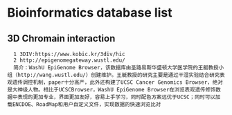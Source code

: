 # Bioinformatics database list
## 3D Chromain interaction
      1 3DIV:https://www.kobic.kr/3div/hic
      2 http://epigenomegateway.wustl.edu/
      简介：WashU EpiGenome Browser，该数据库由圣路易斯华盛顿大学医学院的王艇教授小组（http://wang.wustl.edu/）创建维护。王艇教授的研究主要是通过干湿实验结合研究表观遗传调控机制，paper十分高产，此外还构建了UCSC Cancer Genomics Browser，绝对是大神级人物。相比于UCSCBrowser，WashU EpiGenome Browser在浏览表观遗传修饰数据中表现的更加专业，界面更加友好，容易上手学习，同时配色方案远优于UCSC；同时可以加载ENCDOE、RoadMap和用户自定义文件，实现数据的快速浏览比对
